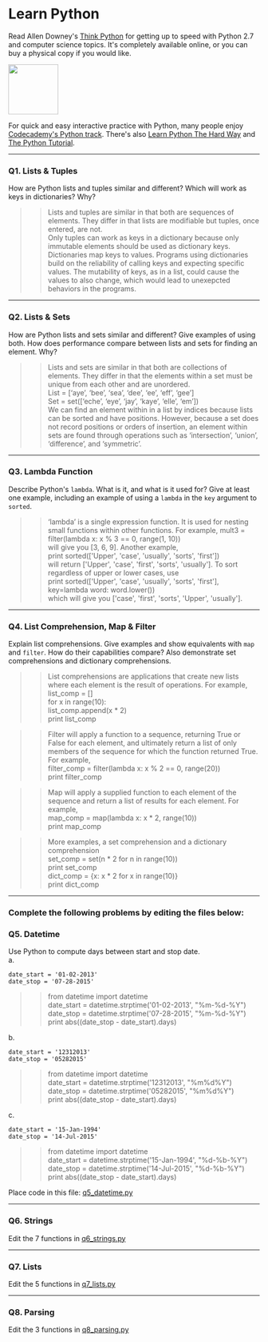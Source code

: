 # Learn Python

Read Allen Downey's [Think Python](http://www.greenteapress.com/thinkpython/) for getting up to speed with Python 2.7 and computer science topics. It's completely available online, or you can buy a physical copy if you would like.

<a href="http://www.greenteapress.com/thinkpython/"><img src="img/think_python.png" style="width: 100px;" target="_blank"></a>

For quick and easy interactive practice with Python, many people enjoy [Codecademy's Python track](http://www.codecademy.com/en/tracks/python). There's also [Learn Python The Hard Way](http://learnpythonthehardway.org/book/) and [The Python Tutorial](https://docs.python.org/2/tutorial/).

---

### Q1. Lists &amp; Tuples

How are Python lists and tuples similar and different? Which will work as keys in dictionaries? Why?

>> Lists and tuples are similar in that both are sequences of elements. They differ in that lists are modifiable but tuples, once entered, are not.  
Only tuples can work as keys in a dictionary because only immutable elements should be used as dictionary keys. Dictionaries map keys to values. Programs using dictionaries build on the reliability of calling keys and expecting specific values. The mutability of keys, as in a list, could cause the values to also change, which would lead to unexepcted behaviors in the programs.  


---

### Q2. Lists &amp; Sets

How are Python lists and sets similar and different? Give examples of using both. How does performance compare between lists and sets for finding an element. Why?

>> Lists and sets are similar in that both are collections of elements. They differ in that the elements within a set must be unique from each other and are unordered.  
List = [‘aye’, ‘bee’, ‘sea’, ‘dee’, ‘ee’, ‘eff’, ‘gee’]  
Set  = set([‘eche’, ‘eye’, ‘jay’, ‘kaye’, ‘elle’, ‘em’])  
We can find an element within in a list by indices because lists can be sorted and have positions. However, because a set does not record positions or orders of insertion, an element within sets are found through operations such as ‘intersection’, ‘union’, ‘difference’, and ‘symmetric’.  

---

### Q3. Lambda Function

Describe Python's `lambda`. What is it, and what is it used for? Give at least one example, including an example of using a `lambda` in the `key` argument to `sorted`.

>> ‘lambda’ is a single expression function. It is used for nesting small functions within other functions.  For example, 
mult3 = filter(lambda x:  x % 3 == 0, range(1, 10))  
will give you [3, 6, 9]. Another example,  
print sorted(['Upper', 'case', 'usually', 'sorts', 'first'])  
will return ['Upper', 'case', 'first', 'sorts', 'usually']. To sort regardless of upper or lower cases, use  
print sorted(['Upper', 'case', 'usually', 'sorts', 'first'], key=lambda word: word.lower())  
which will give you ['case', 'first', 'sorts', 'Upper', 'usually'].  

---

### Q4. List Comprehension, Map &amp; Filter

Explain list comprehensions. Give examples and show equivalents with `map` and `filter`. How do their capabilities compare? Also demonstrate set comprehensions and dictionary comprehensions.

>> List comprehensions are applications that create new lists where each element is the result of operations. For example,  
list_comp = []  
for x in range(10):  
    list_comp.append(x * 2)  
print list_comp  
  
>> Filter will apply a function to a sequence, returning True or False for each element, and ultimately return a list of only members of the sequence for which the function returned True.  For example,  
filter_comp = filter(lambda x: x % 2 == 0, range(20))  
print filter_comp  
  
>> Map will apply a supplied function to each element of the sequence and return a list of results for each element. For example,  
map_comp = map(lambda x: x * 2, range(10))  
print map_comp  
  
>> More examples, a set comprehension and a dictionary comprehension  
set_comp = set(n * 2 for n in range(10))  
print set_comp  
dict_comp = {x:  x * 2 for x in range(10)}  
print dict_comp 

---

### Complete the following problems by editing the files below:

### Q5. Datetime
Use Python to compute days between start and stop date.   
a.  

```
date_start = '01-02-2013'    
date_stop = '07-28-2015'
```

>> from datetime import datetime  
date_start = datetime.strptime('01-02-2013', "%m-%d-%Y")  
date_stop = datetime.strptime('07-28-2015', "%m-%d-%Y")  
print abs((date_stop - date_start).days)  

b.  
```
date_start = '12312013'  
date_stop = '05282015'  
```

>> from datetime import datetime  
date_start = datetime.strptime('12312013', "%m%d%Y")  
date_stop = datetime.strptime('05282015', "%m%d%Y")  
print abs((date_stop - date_start).days) 

c.  
```
date_start = '15-Jan-1994'      
date_stop = '14-Jul-2015'  
```

>> from datetime import datetime  
date_start = datetime.strptime('15-Jan-1994', "%d-%b-%Y")  
date_stop = datetime.strptime('14-Jul-2015', "%d-%b-%Y")  
print abs((date_stop - date_start).days)  

Place code in this file: [q5_datetime.py](python/q5_datetime.py)

---

### Q6. Strings
Edit the 7 functions in [q6_strings.py](python/q6_strings.py)

---

### Q7. Lists
Edit the 5 functions in [q7_lists.py](python/q7_lists.py)

---

### Q8. Parsing
Edit the 3 functions in [q8_parsing.py](python/q8_parsing.py)






